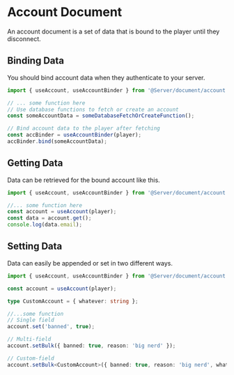 # Account Document

An account document is a set of data that is bound to the player until they disconnect.

## Binding Data

You should bind account data when they authenticate to your server.

```ts
import { useAccount, useAccountBinder } from '@Server/document/account.js';

// ... some function here
// Use database functions to fetch or create an account
const someAccountData = someDatabaseFetchOrCreateFunction();

// Bind account data to the player after fetching
const accBinder = useAccountBinder(player);
accBinder.bind(someAccountData);
```

## Getting Data

Data can be retrieved for the bound account like this.

```ts
import { useAccount, useAccountBinder } from '@Server/document/account.js';

//... some function here
const account = useAccount(player);
const data = account.get();
console.log(data.email);
```

## Setting Data

Data can easily be appended or set in two different ways.

```ts
import { useAccount, useAccountBinder } from '@Server/document/account.js';

const account = useAccount(player);

type CustomAccount = { whatever: string };

//...some function
// Single field
account.set('banned', true);

// Multi-field
account.setBulk({ banned: true, reason: 'big nerd' });

// Custom-field
account.setBulk<CustomAccount>({ banned: true, reason: 'big nerd', whatever: 'hi' });
```

